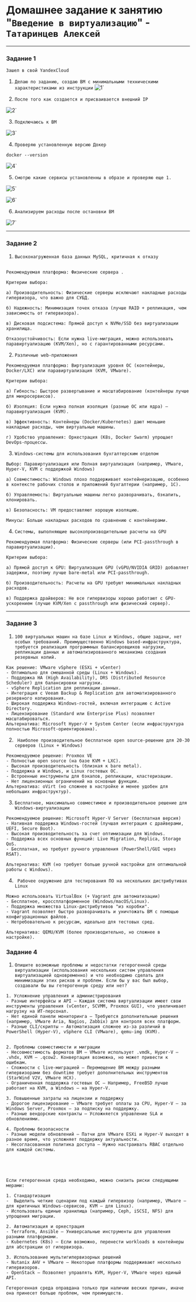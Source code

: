 # Домашнее задание к занятию "`Введение в виртуализацию`" - `Татаринцев Алексей`

---

### Задание 1

`Зашел в свой YandexCloud`

1. `Делаю по заданию, создаю ВМ с минимальными техническими характеристиками из инструкции`
![1](https://github.com/Foxbeerxxx/virt1/blob/main/img/img1.png)`

2. `После того как создается и присваивается внешний IP`

![2](https://github.com/Foxbeerxxx/virt1/blob/main/img/2.png)`

3. `Подключаюсь к ВМ`

![3](https://github.com/Foxbeerxxx/virt1/blob/main/img/3.png)`

4. `Проверяю установленную версию Докер`

```
docker --version 
```
![4](https://github.com/Foxbeerxxx/virt1/blob/main/img/4.png)`

5. `Смотрю какие сервисы установленны в образе и проверяю еще 1.`

![5](https://github.com/Foxbeerxxx/virt1/blob/main/img/5.png)`

![6](https://github.com/Foxbeerxxx/virt1/blob/main/img/6.png)`

6. `Анализируем расходы после остановки ВМ`

![7](https://github.com/Foxbeerxxx/virt1/blob/main/img/7.png)`

---


### Задание 2

1. `Высоконагруженная база данных MySQL, критичная к отказу`

```

Рекомендуемая платформа: Физические сервера .

Критерии выбора:

а) Производительность: Физические серверы исключают накладные расходы гипервизора, что важно для СУБД.

б) Надежность: Минимизация точек отказа (лучше RAID + репликация, чем зависимость от гипервизора).

в) Дисковая подсистема: Прямой доступ к NVMe/SSD без виртуализации хранилища.

Отказоустойчивость: Если нужна live-миграция, можно использовать паравиртуализацию (KVM/Xen), но с гарантированными ресурсами.
```



2. ` Различные web-приложения `

```
Рекомендуемая платформа: Виртуализация уровня ОС (контейнеры, Docker/LXC) или паравиртуализация (KVM, VMware).

Критерии выбора:

а) Гибкость: Быстрое развертывание и масштабирование (контейнеры лучше для микросервисов).

б) Изоляция: Если нужна полная изоляция (разные ОС или ядра) — паравиртуализация (KVM).

в) Эффективность: Контейнеры (Docker/Kubernetes) дают меньшие накладные расходы, чем виртуальные машины.

г) Удобство управления: Оркестрация (K8s, Docker Swarm) упрощает DevOps-процессы.

```


3. `Windows-системы для использования бухгалтерским отделом`

```
Выбор: Паравиртуализация или Полная виртуализация (например, VMware, Hyper-V, KVM с поддержкой Windows)

а) Совместимость: Windows плохо поддерживает контейнеризацию, особенно в контексте рабочих столов и приложений бухгалтерии (например, 1С).

б) Управляемость: Виртуальные машины легко разворачивать, бэкапить, клонировать.

в) Безопасность: VM предоставляют хорошую изоляцию.

Минусы: Больше накладных расходов по сравнению с контейнерами.

```


4. `Системы, выполняющие высокопроизводительные расчеты на GPU`
```
Рекомендуемая платформа: Физические серверы (или PCI-passthrough в паравиртуализации).

Критерии выбора:

а) Прямой доступ к GPU: Виртуализация GPU (vGPU/NVIDIA GRID) добавляет задержки, поэтому лучше bare-metal или PCI-passthrough.

б) Производительность: Расчеты на GPU требуют минимальных накладных расходов.

в) Поддержка драйверов: Не все гипервизоры хорошо работают с GPU-ускорением (лучше KVM/Xen с passthrough или физический сервер).

```




---

### Задание 3


1. `100 виртуальных машин на базе Linux и Windows, общие задачи, нет особых требований. Преимущественно Windows based-инфраструктура, требуется реализация программных балансировщиков нагрузки, репликации данных и автоматизированного механизма создания резервных копий.`

```
Как решение: VMware vSphere (ESXi + vCenter)
- Оптимально для смешанной среды (Linux + Windows).
- Поддержка HA (High Availability), DRS (Distributed Resource Scheduler) для балансировки нагрузки.
- vSphere Replication для репликации данных.
- Интеграция с Veeam Backup & Replication для автоматизированного резервного копирования.
- Широкая поддержка Windows-гостей, включая интеграцию с Active Directory.
- Лицензирование (Standard или Enterprise Plus) позволяет масштабироваться.
Альтернатива: Microsoft Hyper-V + System Center (если инфраструктура полностью Microsoft-ориентирована).
```
2. ` Наиболее производительное бесплатное open source-решение для 20-30 серверов (Linux + Windows)`

```
Рекомендуемое решение: Proxmox VE
- Полностью open source (на базе KVM + LXC).
- Высокая производительность (близкая к bare metal).
- Поддержка и Windows, и Linux гостевых ОС.
- Встроенные инструменты для бэкапов, репликации, кластеризации.
- Нет лицензионных ограничений на основные функции.
Альтернатива: oVirt (но сложнее в настройке и менее удобен для небольших инфраструктур).
```

3. `Бесплатное, максимально совместимое и производительное решение для Windows-виртуализации`

```
Рекомендуемое решение: Microsoft Hyper-V Server (бесплатная версия)
- Нативная поддержка Windows-гостей (лучшая интеграция с драйверами, UEFI, Secure Boot).
- Высокая производительность за счет оптимизации для Windows.
- Поддержка всех основных функций: Live Migration, Replica, Storage QoS.
- Бесплатная, но требует ручного управления (PowerShell/GUI через RSAT).

Альтернатива: KVM (но требует больше ручной настройки для оптимальной работы с Windows).
```
4. ` Рабочее окружение для тестирования ПО на нескольких дистрибутивах Linux`

```
Можно использовать VirtualBox (+ Vagrant для автоматизации)
- Бесплатное, кроссплатформенное (Windows/macOS/Linux).
- Поддержка множества Linux-дистрибутивов "из коробки".
- Vagrant позволяет быстро разворачивать и уничтожать ВМ с помощью конфигурационных файлов.
- Нетребовательно к ресурсам, идеально для тестовых сред.

Альтернатива: QEMU/KVM (более производительно, но сложнее в настройке).
```


### Задание 4


1. `Опишите возможные проблемы и недостатки гетерогенной среды виртуализации (использования нескольких систем управления виртуализацией одновременно) и что необходимо сделать для минимизации этих рисков и проблем. Если бы у вас был выбор, создавали бы вы гетерогенную среду или нет?`

```
1. Усложнение управления и администрирования
- Разные интерфейсы и API – Каждая система виртуализации имеет свои инструменты управления (vCenter, SCVMM, Proxmox GUI), что увеличивает нагрузку на ИТ-персонал.
- Нет единой панели мониторинга – Требуются дополнительные решения (например, VMware Aria, Nagios, Zabbix) для контроля всех платформ.
- Разные CLI/скрипты – Автоматизация сложнее из-за различий в PowerShell (Hyper-V), vSphere CLI (VMware), qemu-img (KVM).


2. Проблемы совместимости и миграции
- Несовместимость форматов ВМ – VMware использует .vmdk, Hyper-V – .vhdx, KVM – .qcow2. Конвертация возможна, но может привести к ошибкам.
- Сложности с live-миграцией – Перемещение ВМ между разными гипервизорами без downtime требует дополнительных инструментов (StarWind V2V, VMware HCX).
- Ограниченная поддержка гостевых ОС – Например, FreeBSD лучше работает на KVM, а Windows – на Hyper-V.

3. Повышенные затраты на лицензии и поддержку
- Дорогое лицензирование – VMware требует оплаты за CPU, Hyper-V – за Windows Server, Proxmox – за подписку на поддержку.
- Разные вендорские контракты – Усложняется управление SLA и обновлениями.

4. Проблемы безопасности
- Разные модели обновлений – Патчи для VMware ESXi и Hyper-V выходят в разное время, что усложняет поддержку актуальности.
- Несогласованная политика доступа – Нужно настраивать RBAC отдельно для каждой системы.





Если гетерогенная среда необходима, можно снизить риски следующими мерами:

1. Стандартизация 
-  Выделить четкие сценарии под каждый гипервизор (например, VMware – для критичных Windows-сервисов, KVM – для Linux).
- Использовать единые хранилища (например, Ceph, iSCSI, NFS) для упрощения миграции.

2. Автоматизация и оркестрация
- Terraform, Ansible – Универсальные инструменты для управления разными платформами.
- Kubernetes (K8s) – Если возможно, перенести workloads в контейнеры для абстракции от гипервизора.

3. Использование мультигипервизорных решений
- Nutanix AHV + VMware – Некоторые платформы поддерживают несколько гипервизоров.
- OpenStack – Позволяет управлять KVM, Hyper-V, VMware через единый API.

Гетерогенная среда оправдана только при наличии веских причин, иначе она принесет больше проблем, чем преимуществ.

```



